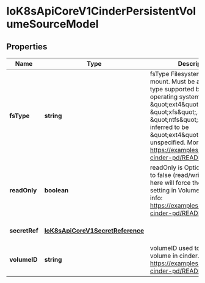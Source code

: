 # IoK8sApiCoreV1CinderPersistentVolumeSourceModel

## Properties

Name | Type | Description | Notes
------------ | ------------- | ------------- | -------------
**fsType** | **string** | fsType Filesystem type to mount. Must be a filesystem type supported by the host operating system. Examples: \&quot;ext4\&quot;, \&quot;xfs\&quot;, \&quot;ntfs\&quot;. Implicitly inferred to be \&quot;ext4\&quot; if unspecified. More info: https://examples.k8s.io/mysql-cinder-pd/README.md | [optional] [default to undefined]
**readOnly** | **boolean** | readOnly is Optional: Defaults to false (read/write). ReadOnly here will force the ReadOnly setting in VolumeMounts. More info: https://examples.k8s.io/mysql-cinder-pd/README.md | [optional] [default to undefined]
**secretRef** | [**IoK8sApiCoreV1SecretReference**](IoK8sApiCoreV1SecretReference.md) |  | [optional] [default to undefined]
**volumeID** | **string** | volumeID used to identify the volume in cinder. More info: https://examples.k8s.io/mysql-cinder-pd/README.md | [default to undefined]


